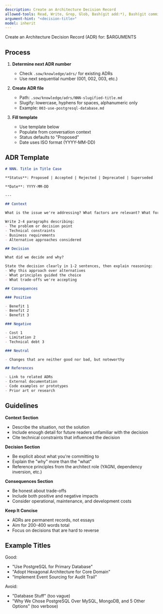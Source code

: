 ```yaml
---
description: Create an Architecture Decision Record
allowed-tools: Read, Write, Grep, Glob, Bash(git add:*), Bash(git commit:*)
argument-hint: "<decision-title>"
model: inherit
---
```


Create an Architecture Decision Record (ADR) for: $ARGUMENTS

## Process

1. **Determine next ADR number**
   - Check `.sow/knowledge/adrs/` for existing ADRs
   - Use next sequential number (001, 002, 003, etc.)

2. **Create ADR file**
   - Path: `.sow/knowledge/adrs/NNN-slugified-title.md`
   - Slugify: lowercase, hyphens for spaces, alphanumeric only
   - Example: `003-use-postgresql-database.md`

3. **Fill template**
   - Use template below
   - Populate from conversation context
   - Status defaults to "Proposed"
   - Date uses ISO format (YYYY-MM-DD)

## ADR Template

```markdown
# NNN. Title in Title Case

**Status**: Proposed | Accepted | Rejected | Deprecated | Superseded

**Date**: YYYY-MM-DD

---

## Context

What is the issue we're addressing? What factors are relevant? What forces are at play?

Write 2-4 paragraphs describing:
- The problem or decision point
- Technical constraints
- Business requirements
- Alternative approaches considered

## Decision

What did we decide and why?

State the decision clearly in 1-2 sentences, then explain reasoning:
- Why this approach over alternatives
- What principles guided the choice
- What trade-offs we're accepting

## Consequences

### Positive

- Benefit 1
- Benefit 2
- Benefit 3

### Negative

- Cost 1
- Limitation 2
- Technical debt 3

### Neutral

- Changes that are neither good nor bad, but noteworthy

## References

- Link to related ADRs
- External documentation
- Code examples or prototypes
- Prior art or research
```

## Guidelines

**Context Section**
- Describe the situation, not the solution
- Include enough detail for future readers unfamiliar with the decision
- Cite technical constraints that influenced the decision

**Decision Section**
- Be explicit about what you're committing to
- Explain the "why" more than the "what"
- Reference principles from the architect role (YAGNI, dependency inversion, etc.)

**Consequences Section**
- Be honest about trade-offs
- Include both positive and negative impacts
- Consider operational, maintenance, and development costs

**Keep It Concise**
- ADRs are permanent records, not essays
- Aim for 200-400 words total
- Focus on decisions that are hard to reverse

## Example Titles

Good:
- "Use PostgreSQL for Primary Database"
- "Adopt Hexagonal Architecture for Core Domain"
- "Implement Event Sourcing for Audit Trail"

Avoid:
- "Database Stuff" (too vague)
- "Why We Chose PostgreSQL Over MySQL, MongoDB, and 5 Other Options" (too verbose)
